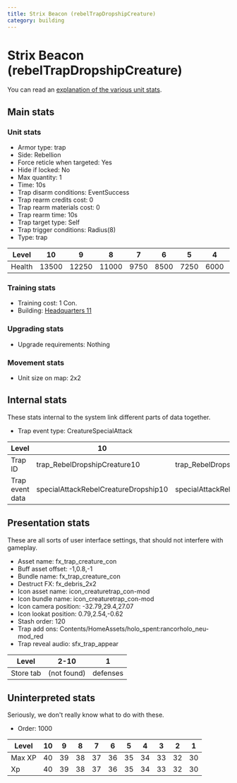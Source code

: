 ```yaml
---
title: Strix Beacon (rebelTrapDropshipCreature)
category: building
---
```


# Strix Beacon (rebelTrapDropshipCreature)

You can read an [explanation  of the various unit stats](unitexplained.md).

## Main stats

### Unit stats

  * Armor type: trap
  * Side: Rebellion
  * Force reticle when targeted: Yes
  * Hide if locked: No
  * Max quantity: 1
  * Time: 10s
  * Trap disarm conditions: EventSuccess
  * Trap rearm credits cost: 0
  * Trap rearm materials cost: 0
  * Trap rearm time: 10s
  * Trap target type: Self
  * Trap trigger conditions: Radius(8)
  * Type: trap

|Level |10   |9    |8    |7   |6   |5   |4   |3   |2   |1   |
|------|-----|-----|-----|----|----|----|----|----|----|----|
|Health|13500|12250|11000|9750|8500|7250|6000|4500|3750|2500|


### Training stats

  * Training cost: 1 Con.
  * Building: [Headquarters 11](rebelHQ.html)

### Upgrading stats

  * Upgrade requirements: Nothing

### Movement stats

  * Unit size on map: 2x2

## Internal stats

These stats internal to the system link different parts of data together.

  * Trap event type: CreatureSpecialAttack

|Level          |10                                  |9                                  |8                                  |7                                  |6                                  |5                                  |4                                  |3                                  |2                                  |1                                  |
|---------------|------------------------------------|-----------------------------------|-----------------------------------|-----------------------------------|-----------------------------------|-----------------------------------|-----------------------------------|-----------------------------------|-----------------------------------|-----------------------------------|
|Trap ID        |trap_RebelDropshipCreature10        |trap_RebelDropshipCreature9        |trap_RebelDropshipCreature8        |trap_RebelDropshipCreature7        |trap_RebelDropshipCreature6        |trap_RebelDropshipCreature5        |trap_RebelDropshipCreature4        |trap_RebelDropshipCreature3        |trap_RebelDropshipCreature2        |trap_RebelDropshipCreature1        |
|Trap event data|specialAttackRebelCreatureDropship10|specialAttackRebelCreatureDropship9|specialAttackRebelCreatureDropship8|specialAttackRebelCreatureDropship7|specialAttackRebelCreatureDropship6|specialAttackRebelCreatureDropship5|specialAttackRebelCreatureDropship4|specialAttackRebelCreatureDropship3|specialAttackRebelCreatureDropship2|specialAttackRebelCreatureDropship1|


## Presentation stats

These are all sorts of user interface settings, that should not interfere with gameplay.

  * Asset name: fx_trap_creature_con
  * Buff asset offset: -1,0.8,-1
  * Bundle name: fx_trap_creature_con
  * Destruct FX: fx_debris_2x2
  * Icon asset name: icon_creaturetrap_con-mod
  * Icon bundle name: icon_creaturetrap_con-mod
  * Icon camera position: -32.79,29.4,27.07
  * Icon lookat position: 0.79,2.54,-0.62
  * Stash order: 120
  * Trap add ons: Contents/HomeAssets/holo_spent:rancorholo_neu-mod_red
  * Trap reveal audio: sfx_trap_appear

|Level    |2-10       |1       |
|---------|-----------|--------|
|Store tab|(not found)|defenses|


## Uninterpreted stats

Seriously, we don't really know what to do with these.

  * Order: 1000

|Level |10|9 |8 |7 |6 |5 |4 |3 |2 |1 |
|------|--|--|--|--|--|--|--|--|--|--|
|Max XP|40|39|38|37|36|35|34|33|32|30|
|Xp    |40|39|38|37|36|35|34|33|32|30|


